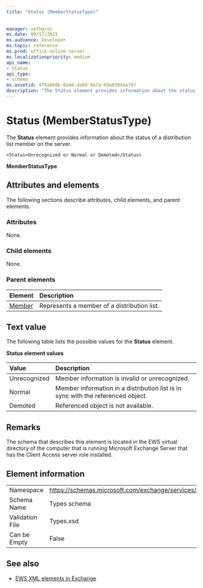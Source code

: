 ```yaml
---
title: "Status (MemberStatusType)"
 
 
manager: sethgros
ms.date: 09/17/2015
ms.audience: Developer
ms.topic: reference
ms.prod: office-online-server
ms.localizationpriority: medium
api_name:
- Status
api_type:
- schema
ms.assetid: 4f8a860b-0a48-4a0d-9a7a-69a0304aa747
description: "The Status element provides information about the status of a distribution list member on the server."
---
```


# Status (MemberStatusType)

The **Status** element provides information about the status of a distribution list member on the server. 
  
```
<Status>Unrecognized or Normal or Demoted</Status>
```

 **MemberStatusType**
## Attributes and elements

The following sections describe attributes, child elements, and parent elements.
  
### Attributes

None.
  
### Child elements

None.
  
### Parent elements

|**Element**|**Description**|
|:-----|:-----|
|[Member](member-ex15websvcsotherref.md) <br/> |Represents a member of a distribution list.  <br/> |
   
## Text value

The following table lists the possible values for the **Status** element. 
  
**Status element values**

|**Value**|**Description**|
|:-----|:-----|
|Unrecognized  <br/> |Member information is invalid or unrecognized.  <br/> |
|Normal  <br/> |Member information in a distribution list is in sync with the referenced object.  <br/> |
|Demoted  <br/> |Referenced object is not available.  <br/> |
   
## Remarks

The schema that describes this element is located in the EWS virtual directory of the computer that is running Microsoft Exchange Server that has the Client Access server role installed.
  
## Element information

|||
|:-----|:-----|
|Namespace  <br/> |https://schemas.microsoft.com/exchange/services/2006/types  <br/> |
|Schema Name  <br/> |Types schema  <br/> |
|Validation File  <br/> |Types.xsd  <br/> |
|Can be Empty  <br/> |False  <br/> |
   
## See also



- [EWS XML elements in Exchange](ews-xml-elements-in-exchange.md)

